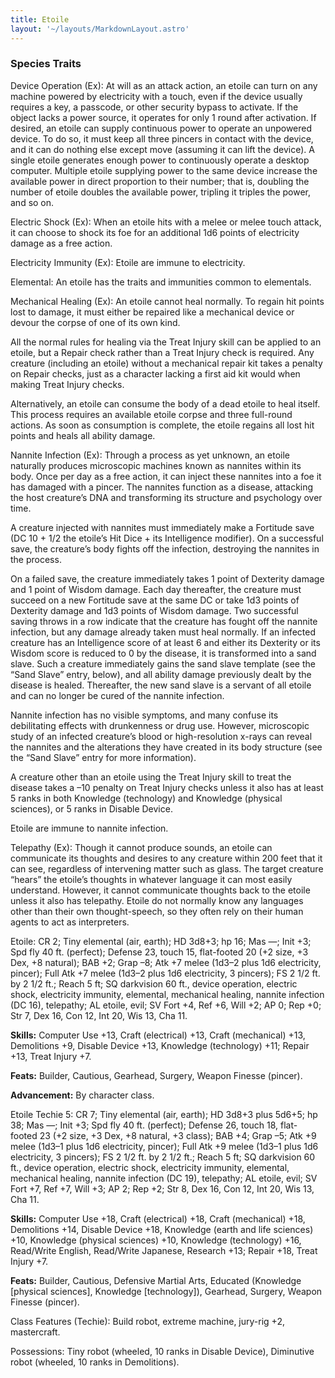 ```yaml
---
title: Etoile
layout: '~/layouts/MarkdownLayout.astro'
---
```

###  Species Traits

Device Operation (Ex): At will as an attack action, an etoile can turn on any
machine powered by electricity with a touch, even if the device usually
requires a key, a passcode, or other security bypass to activate. If the
object lacks a power source, it operates for only 1 round after activation. If
desired, an etoile can supply continuous power to operate an unpowered device.
To do so, it must keep all three pincers in contact with the device, and it
can do nothing else except move (assuming it can lift the device). A single
etoile generates enough power to continuously operate a desktop computer.
Multiple etoile supplying power to the same device increase the available
power in direct proportion to their number; that is, doubling the number of
etoile doubles the available power, tripling it triples the power, and so on.

Electric Shock (Ex): When an etoile hits with a melee or melee touch attack,
it can choose to shock its foe for an additional 1d6 points of electricity
damage as a free action.

Electricity Immunity (Ex): Etoile are immune to electricity.

Elemental: An etoile has the traits and immunities common to elementals.

Mechanical Healing (Ex): An etoile cannot heal normally. To regain hit points
lost to damage, it must either be repaired like a mechanical device or devour
the corpse of one of its own kind.

All the normal rules for healing via the Treat Injury skill can be applied to
an etoile, but a Repair check rather than a Treat Injury check is required.
Any creature (including an etoile) without a mechanical repair kit takes a
penalty on Repair checks, just as a character lacking a first aid kit would
when making Treat Injury checks.

Alternatively, an etoile can consume the body of a dead etoile to heal itself.
This process requires an available etoile corpse and three full-round actions.
As soon as consumption is complete, the etoile regains all lost hit points and
heals all ability damage.

Nannite Infection (Ex): Through a process as yet unknown, an etoile naturally
produces microscopic machines known as nannites within its body. Once per day
as a free action, it can inject these nannites into a foe it has damaged with
a pincer. The nannites function as a disease, attacking the host creature’s
DNA and transforming its structure and psychology over time.

A creature injected with nannites must immediately make a Fortitude save (DC
10 + 1/2 the etoile’s Hit Dice + its Intelligence modifier). On a successful
save, the creature’s body fights off the infection, destroying the nannites in
the process.

On a failed save, the creature immediately takes 1 point of Dexterity damage
and 1 point of Wisdom damage. Each day thereafter, the creature must succeed
on a new Fortitude save at the same DC or take 1d3 points of Dexterity damage
and 1d3 points of Wisdom damage. Two successful saving throws in a row
indicate that the creature has fought off the nannite infection, but any
damage already taken must heal normally. If an infected creature has an
Intelligence score of at least 6 and either its Dexterity or its Wisdom score
is reduced to 0 by the disease, it is transformed into a sand slave. Such a
creature immediately gains the sand slave template (see the “Sand Slave”
entry, below), and all ability damage previously dealt by the disease is
healed. Thereafter, the new sand slave is a servant of all etoile and can no
longer be cured of the nannite infection.

Nannite infection has no visible symptoms, and many confuse its debilitating
effects with drunkenness or drug use. However, microscopic study of an
infected creature’s blood or high-resolution x-rays can reveal the nannites
and the alterations they have created in its body structure (see the “Sand
Slave” entry for more information).

A creature other than an etoile using the Treat Injury skill to treat the
disease takes a –10 penalty on Treat Injury checks unless it also has at least
5 ranks in both Knowledge (technology) and Knowledge (physical sciences), or 5
ranks in Disable Device.

Etoile are immune to nannite infection.

Telepathy (Ex): Though it cannot produce sounds, an etoile can communicate its
thoughts and desires to any creature within 200 feet that it can see,
regardless of intervening matter such as glass. The target creature “hears”
the etoile’s thoughts in whatever language it can most easily understand.
However, it cannot communicate thoughts back to the etoile unless it also has
telepathy. Etoile do not normally know any languages other than their own
thought-speech, so they often rely on their human agents to act as
interpreters.

Etoile: CR 2; Tiny elemental (air, earth); HD 3d8+3; hp 16; Mas —; Init +3;
Spd fly 40 ft. (perfect); Defense 23, touch 15, flat-footed 20 (+2 size, +3
Dex, +8 natural); BAB +2; Grap –8; Atk +7 melee (1d3–2 plus 1d6 electricity,
pincer); Full Atk +7 melee (1d3–2 plus 1d6 electricity, 3 pincers); FS 2 1/2
ft. by 2 1/2 ft.; Reach 5 ft; SQ darkvision 60 ft., device operation, electric
shock, electricity immunity, elemental, mechanical healing, nannite infection
(DC 16), telepathy; AL etoile, evil; SV Fort +4, Ref +6, Will +2; AP 0; Rep
+0; Str 7, Dex 16, Con 12, Int 20, Wis 13, Cha 11.

**Skills:** Computer Use +13, Craft (electrical) +13, Craft (mechanical) +13,
Demolitions +9, Disable Device +13, Knowledge (technology) +11; Repair +13,
Treat Injury +7.

**Feats:** Builder, Cautious, Gearhead, Surgery, Weapon Finesse (pincer).

**Advancement:** By character class.

Etoile Techie 5: CR 7; Tiny elemental (air, earth); HD 3d8+3 plus 5d6+5; hp
38; Mas —; Init +3; Spd fly 40 ft. (perfect); Defense 26, touch 18, flat-
footed 23 (+2 size, +3 Dex, +8 natural, +3 class); BAB +4; Grap –5; Atk +9
melee (1d3–1 plus 1d6 electricity, pincer); Full Atk +9 melee (1d3–1 plus 1d6
electricity, 3 pincers); FS 2 1/2 ft. by 2 1/2 ft.; Reach 5 ft; SQ darkvision
60 ft., device operation, electric shock, electricity immunity, elemental,
mechanical healing, nannite infection (DC 19), telepathy; AL etoile, evil; SV
Fort +7, Ref +7, Will +3; AP 2; Rep +2; Str 8, Dex 16, Con 12, Int 20, Wis 13,
Cha 11.

**Skills:** Computer Use +18, Craft (electrical) +18, Craft (mechanical) +18,
Demolitions +14, Disable Device +18, Knowledge (earth and life sciences) +10,
Knowledge (physical sciences) +10, Knowledge (technology) +16, Read/Write
English, Read/Write Japanese, Research +13; Repair +18, Treat Injury +7.

**Feats:** Builder, Cautious, Defensive Martial Arts, Educated (Knowledge
[physical sciences], Knowledge [technology]), Gearhead, Surgery, Weapon
Finesse (pincer).

Class Features (Techie): Build robot, extreme machine, jury-rig +2,
mastercraft.

Possessions: Tiny robot (wheeled, 10 ranks in Disable Device), Diminutive
robot (wheeled, 10 ranks in Demolitions).

